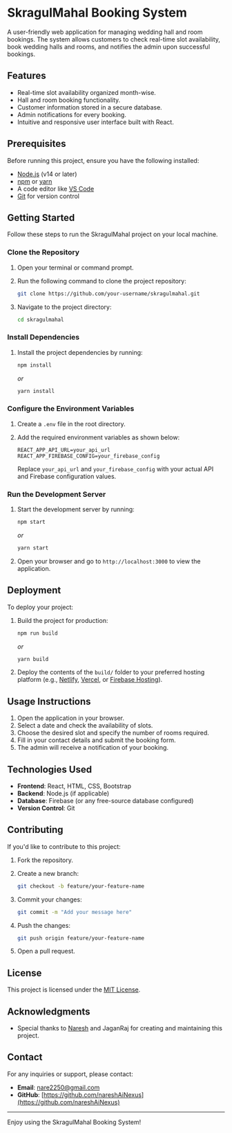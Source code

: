 # SkragulMahal Booking System

A user-friendly web application for managing wedding hall and room bookings. The system allows customers to check real-time slot availability, book wedding halls and rooms, and notifies the admin upon successful bookings.

## Features

- Real-time slot availability organized month-wise.
- Hall and room booking functionality.
- Customer information stored in a secure database.
- Admin notifications for every booking.
- Intuitive and responsive user interface built with React.

## Prerequisites

Before running this project, ensure you have the following installed:

- [Node.js](https://nodejs.org/) (v14 or later)
- [npm](https://www.npmjs.com/) or [yarn](https://yarnpkg.com/)
- A code editor like [VS Code](https://code.visualstudio.com/)
- [Git](https://git-scm.com/) for version control

## Getting Started

Follow these steps to run the SkragulMahal project on your local machine.

### Clone the Repository

1. Open your terminal or command prompt.
2. Run the following command to clone the project repository:

   ```bash
   git clone https://github.com/your-username/skragulmahal.git
   ```

3. Navigate to the project directory:

   ```bash
   cd skragulmahal
   ```

### Install Dependencies

1. Install the project dependencies by running:

   ```bash
   npm install
   ```

   *or*

   ```bash
   yarn install
   ```

### Configure the Environment Variables

1. Create a `.env` file in the root directory.
2. Add the required environment variables as shown below:

   ```env
   REACT_APP_API_URL=your_api_url
   REACT_APP_FIREBASE_CONFIG=your_firebase_config
   ```

   Replace `your_api_url` and `your_firebase_config` with your actual API and Firebase configuration values.

### Run the Development Server

1. Start the development server by running:

   ```bash
   npm start
   ```

   *or*

   ```bash
   yarn start
   ```

2. Open your browser and go to `http://localhost:3000` to view the application.

## Deployment

To deploy your project:

1. Build the project for production:

   ```bash
   npm run build
   ```

   *or*

   ```bash
   yarn build
   ```

2. Deploy the contents of the `build/` folder to your preferred hosting platform (e.g., [Netlify](https://www.netlify.com/), [Vercel](https://vercel.com/), or [Firebase Hosting](https://firebase.google.com/docs/hosting)).

## Usage Instructions

1. Open the application in your browser.
2. Select a date and check the availability of slots.
3. Choose the desired slot and specify the number of rooms required.
4. Fill in your contact details and submit the booking form.
5. The admin will receive a notification of your booking.

## Technologies Used

- **Frontend**: React, HTML, CSS, Bootstrap
- **Backend**: Node.js (if applicable)
- **Database**: Firebase (or any free-source database configured)
- **Version Control**: Git

## Contributing

If you'd like to contribute to this project:

1. Fork the repository.
2. Create a new branch:

   ```bash
   git checkout -b feature/your-feature-name
   ```

3. Commit your changes:

   ```bash
   git commit -m "Add your message here"
   ```

4. Push the changes:

   ```bash
   git push origin feature/your-feature-name
   ```

5. Open a pull request.

## License

This project is licensed under the [MIT License](LICENSE).

## Acknowledgments

- Special thanks to [Naresh](https://github.com/nareshAiNexus) and JaganRaj for creating and maintaining this project.

## Contact

For any inquiries or support, please contact:

- **Email**: [nare2250@gmail.com](mailto:nare2250@gmail.com.com)
- **GitHub**: [https://github.com/nareshAiNexus](https://github.com/nareshAiNexus)

---

Enjoy using the SkragulMahal Booking System!
